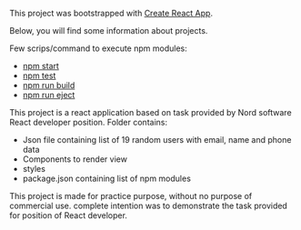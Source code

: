 This project was bootstrapped with [Create React App](https://github.com/facebookincubator/create-react-app).

Below, you will find some information about projects.

Few scrips/command to execute npm modules:
  - [npm start](#npm-start)
  - [npm test](#npm-test)
  - [npm run build](#npm-run-build)
  - [npm run eject](#npm-run-eject)

This project is a react application based on task provided by Nord software React developer position.
Folder contains:
- Json file containing list of 19 random users with email, name and phone data
- Components to render view
- styles
- package.json containing list of npm modules


This project is made for practice purpose, without no purpose of commercial use. complete intention was to demonstrate the task provided for position of React developer.
